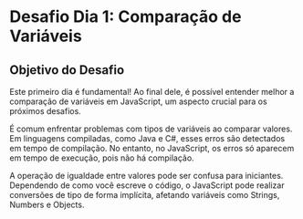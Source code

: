 # Desafio Dia 1: Comparação de Variáveis

## Objetivo do Desafio

Este primeiro dia é fundamental! Ao final dele, é possível entender melhor a comparação de variáveis em JavaScript, um aspecto crucial para os próximos desafios.

É comum enfrentar problemas com tipos de variáveis ao comparar valores. Em linguagens compiladas, como Java e C#, esses erros são detectados em tempo de compilação. No entanto, no JavaScript, os erros só aparecem em tempo de execução, pois não há compilação.

A operação de igualdade entre valores pode ser confusa para iniciantes. Dependendo de como você escreve o código, o JavaScript pode realizar conversões de tipo de forma implícita, afetando variáveis como Strings, Numbers e Objects.
